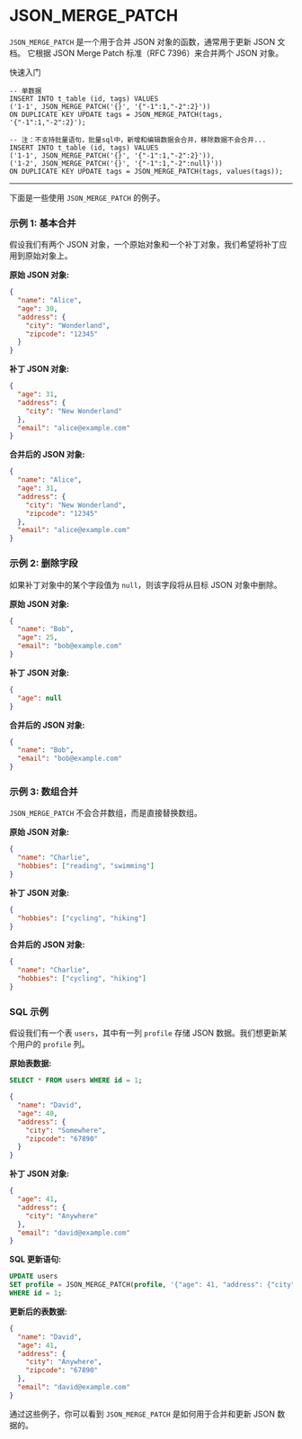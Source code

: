 # JSON_MERGE_PATCH

`JSON_MERGE_PATCH` 是一个用于合并 JSON 对象的函数，通常用于更新 JSON 文档。
它根据 JSON Merge Patch 标准（RFC 7396）来合并两个 JSON 对象。

快速入门

```
-- 单数据
INSERT INTO t_table (id, tags) VALUES
('1-1', JSON_MERGE_PATCH('{}', '{"-1":1,"-2":2}'))
ON DUPLICATE KEY UPDATE tags = JSON_MERGE_PATCH(tags, '{"-1":1,"-2":2}');

-- 注：不支持批量语句，批量sql中，新增和编辑数据会合并，移除数据不会合并...
INSERT INTO t_table (id, tags) VALUES
('1-1', JSON_MERGE_PATCH('{}', '{"-1":1,"-2":2}')),
('1-2', JSON_MERGE_PATCH('{}', '{"-1":1,"-2":null}'))
ON DUPLICATE KEY UPDATE tags = JSON_MERGE_PATCH(tags, values(tags));
```

---

下面是一些使用 `JSON_MERGE_PATCH` 的例子。

### 示例 1: 基本合并

假设我们有两个 JSON 对象，一个原始对象和一个补丁对象，我们希望将补丁应用到原始对象上。

**原始 JSON 对象:**
```json
{
  "name": "Alice",
  "age": 30,
  "address": {
    "city": "Wonderland",
    "zipcode": "12345"
  }
}
```

**补丁 JSON 对象:**
```json
{
  "age": 31,
  "address": {
    "city": "New Wonderland"
  },
  "email": "alice@example.com"
}
```

**合并后的 JSON 对象:**
```json
{
  "name": "Alice",
  "age": 31,
  "address": {
    "city": "New Wonderland",
    "zipcode": "12345"
  },
  "email": "alice@example.com"
}
```

### 示例 2: 删除字段
如果补丁对象中的某个字段值为 `null`，则该字段将从目标 JSON 对象中删除。

**原始 JSON 对象:**
```json
{
  "name": "Bob",
  "age": 25,
  "email": "bob@example.com"
}
```


**补丁 JSON 对象:**
```json
{
  "age": null
}
```


**合并后的 JSON 对象:**
```json
{
  "name": "Bob",
  "email": "bob@example.com"
}
```


### 示例 3: 数组合并
`JSON_MERGE_PATCH` 不会合并数组，而是直接替换数组。

**原始 JSON 对象:**
```json
{
  "name": "Charlie",
  "hobbies": ["reading", "swimming"]
}
```


**补丁 JSON 对象:**
```json
{
  "hobbies": ["cycling", "hiking"]
}
```


**合并后的 JSON 对象:**
```json
{
  "name": "Charlie",
  "hobbies": ["cycling", "hiking"]
}
```


### SQL 示例
假设我们有一个表 `users`，其中有一列 `profile` 存储 JSON 数据。我们想更新某个用户的 `profile` 列。

**原始表数据:**
```sql
SELECT * FROM users WHERE id = 1;
```
```json
{
  "name": "David",
  "age": 40,
  "address": {
    "city": "Somewhere",
    "zipcode": "67890"
  }
}
```


**补丁 JSON 对象:**
```json
{
  "age": 41,
  "address": {
    "city": "Anywhere"
  },
  "email": "david@example.com"
}
```


**SQL 更新语句:**
```sql
UPDATE users
SET profile = JSON_MERGE_PATCH(profile, '{"age": 41, "address": {"city": "Anywhere"}, "email": "david@example.com"}')
WHERE id = 1;
```


**更新后的表数据:**
```json
{
  "name": "David",
  "age": 41,
  "address": {
    "city": "Anywhere",
    "zipcode": "67890"
  },
  "email": "david@example.com"
}
```


通过这些例子，你可以看到 `JSON_MERGE_PATCH` 是如何用于合并和更新 JSON 数据的。

